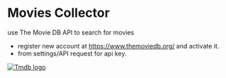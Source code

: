 # Movies Collector
use The Movie DB API to search for movies

* register new account at https://www.themoviedb.org/ and activate it.
* from settings/API request for api key.

[![Tmdb logo](https://www.themoviedb.org/static_cache/v4/logos/powered-by-rectangle-green-dcada16968ed648d5eb3b36bbcfdd8cdf804f723dcca775c8f2bf4cea025aad6.svg)](https://www.themoviedb.org/)
